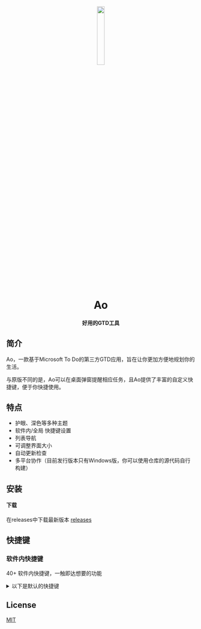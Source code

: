 <h1 align="center">
  <img src="https://ao.wjlnb.com/media/logo.png" width="20%"><br/>Ao
</h1>

<h4 align="center">
  好用的GTD工具
</h4>

## 简介

Ao，一款基于Microsoft To Do的第三方GTD应用，旨在让你更加方便地规划你的生活。

与原版不同的是，Ao可以在桌面弹窗提醒相应任务，且Ao提供了丰富的自定义快捷键，便于你快捷使用。

## 特点

- 护眼、深色等多种主题
- 软件内/全局 快捷键设置
- 列表导航
- 可调整界面大小
- 自动更新检查
- 多平台协作（目前发行版本只有Windows版，你可以使用仓库的源代码自行构建）

## 安装

#### 下载

在releases中下载最新版本 [releases](https://github.com/wjlfish/ao/releases/latest) 

## 快捷键

### 软件内快捷键

40+ 软件内快捷键，一触即达想要的功能

<details>
<summary>以下是默认的快捷键</summary>

<br/>

描述                       | 按键
-------------------------- | --------------------------
启用自动夜览模式           | <kbd>Cmd/Ctrl</kbd> <kbd>Alt</kbd> <kbd>N</kbd> 
添加到期日                 | <kbd>Cmd/Ctrl</kbd> <kbd>Shift</kbd> <kbd>T</kbd> <kbd>T</kbd>
添加任务到我的一天         | <kbd>Cmd/Ctrl</kbd> <kbd>K</kbd> <kbd>
完成任务                   | <kbd>Ctrl/Ctrl</kbd> <kbd>Shift</kbd> <kbd>N</kbd> <kbd>N</kbd>
删除列表                   | <kbd>Cmd/Ctrl</kbd> <kbd>Shift</kbd> <kbd>D</kbd> 
删除待办事项               | <kbd>Cmd/Ctrl</kbd> <kbd>D</kbd> <kbd>D</kbd>
编辑快捷键                 | <kbd>Cmd/Ctrl</kbd> <kbd>.</kbd> 
隐藏已完成的工作           | <kbd>Cmd/Ctrl</kbd> <kbd>Shift</kbd> <kbd>H</kbd> 
跳转到列表                 | <kbd>Cmd/Ctrl</kbd> <kbd>1</kbd> - <kbd>9</kbd> - <kbd>9</kbd>
使文字变大                 | <kbd>Cmd/Ctrl</kbd> <kbd>Shift</kbd> <kbd>=</kbd> 
让文字变小                 | <kbd>Cmd/Ctrl</kbd> <kbd>-</kbd>
浏览到下一个列表           | <kbd>Cmd/Ctrl</kbd> <kbd>Tab</kbd> 
新建列表                   | <kbd>Cmd/Ctrl</kbd> <kbd>L</kbd> 
新建任务                   | <kbd>Cmd/Ctrl</kbd> <kbd>N</kbd> 
重命名列表                 | <kbd>Cmd/Ctrl</kbd> <kbd>Y</kbd>
重命名待办事项             | <kbd>Cmd/Ctrl</kbd> <kbd>T</kbd> 
重置缩放级别               | <kbd>Cmd/Ctrl</kbd> <kbd>0</kbd> <kbd>0</kbd>
返回待办事项               | <kbd>Esc</kbd>
搜索待办事项               | <kbd>Cmd/Ctrl</kbd> <kbd>F</kbd> <kbd>
设置总是在顶部             | <kbd>Ctrl/Ctrl</kbd> <kbd>Shift</kbd> <kbd>P</kbd> <kbd>P</kbd> 
设置提醒                   | <kbd>Ctrl/Ctrl</kbd> <kbd>Shift</kbd> <kbd>E</kbd> <kbd>E</kbd>
退出                       | <kbd>Cmd/Ctrl</kbd> <kbd>Alt</kbd> <kbd>Q</kbd> 
切换黑色主题               | <kbd>Cmd/Ctrl</kbd> <kbd>B</kbd> <kbd>B</kbd>
切换深色主题               | <kbd>Cmd/Ctrl</kbd> <kbd>H</kbd> <kbd>H</kbd>
切换重要内容               | <kbd>Cmd/Ctrl</kbd> <kbd>I</kbd> <kbd>I>
切换我的一天               | <kbd>Cmd/Ctrl</kbd> <kbd>M</kbd> <kbd>
切换已计划好的             | <kbd>Cmd/Ctrl</kbd> <kbd>P</kbd> <kbd>P</kbd>
切换深褐色主题             | <kbd>Cmd/Ctrl</kbd> <kbd>G</kbd> <kbd>G/<kbd>
切换设置                   | <kbd>Cmd/Ctrl</kbd> <kbd>,</kbd>
切换侧边栏                 | <kbd>Cmd/Ctrl</kbd> <kbd>O</kbd> <kbd>
切换任务                   | <kbd>Cmd/Ctrl</kbd> <kbd>J</kbd> </kbd>
切换窗口菜单               | <kbd>Alt</kbd></kbd>

<br/>

</details>

## License

[MIT](https://github.com/wjlfish/ao/blob/master/license.md)
